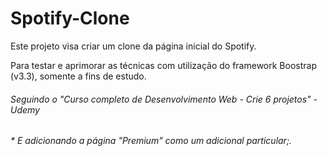 # Spotify-Clone
Este projeto visa criar um clone da página inicial do Spotify.

Para testar e aprimorar as técnicas com utilização do framework Boostrap (v3.3), somente a fins de estudo.

###### Seguindo o "Curso completo de Desenvolvimento Web - Crie 6 projetos" - Udemy
###### * E adicionando a página "Premium" como um adicional particular;.
